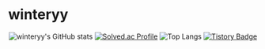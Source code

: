 # winteryy

<p align="center">
  <img src="https://github-readme-stats.vercel.app/api?username=winteryy&show_icons=true&theme=dracula" alt="winteryy's GitHub stats" />
  <a href="https://solved.ac/lhk9805"><img src="http://mazassumnida.wtf/api/generate_badge?boj=lhk9805" alt="Solved.ac Profile" /></a>
  <img src="https://github-readme-stats.vercel.app/api/top-langs/?username=winteryy&layout=compact&theme=dracula" alt="Top Langs" />
  <a href="https://winterry.tistory.com/"><img src="https://img.shields.io/badge/Tech%20Blog-555263?style=flat&logoColor=white" alt="Tistory Badge" /></a>
</p>

  
  
  
  


